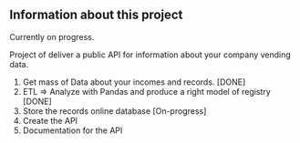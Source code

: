 ## Information about this project

Currently on progress.

Project of deliver a public API for information about your company vending data.

1) Get mass of Data about your incomes and records. [DONE]
2) ETL => Analyze with Pandas and produce a right model of registry [DONE]
3) Store the records online database [On-progress]
4) Create the API
5) Documentation for the API

